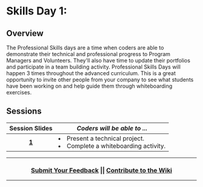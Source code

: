 # Skills Day 1:

## Overview
The Professional Skills days are a time when coders are able to demonstrate their technical and professional progress to Program Managers and Volunteers. They'll  also have time to update their portfolios and participate in a team building activity. Professional Skills Days will happen 3 times throughout the advanced curriculum. This is a great opportunity to invite other people from your company to see what students have been working on and help guide them through whiteboarding exercises.

## Sessions 
|Session Slides|*Coders will be able to ...*|
|:-------:|-------|
|[**1**](https://docs.google.com/presentation/d/1WN6GwfpCL7mr6t_dnlaZGRU80mUSjDKKnKLvCZ1rH4M/edit#slide=id.g3748a0c7e9_0_0)| <li> Present a technical project. </li> <li> Complete a whiteboarding activity.</li> |

----
<h3 align="center"><a href="https://docs.google.com/forms/d/e/1FAIpQLSeLpI-m6UKvIxk97F8R1iidFRaYXJ3dfcUuIjx2Pz0WMfO1SA/viewform">Submit Your Feedback</a> || <a href="https://github.com/ScriptEdcurriculum/curriculum18-19/wiki">Contribute to the Wiki</a> </h3>

----
